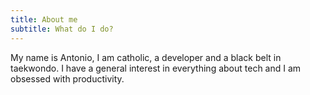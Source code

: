 ```yaml
---
title: About me
subtitle: What do I do?
---
```


My name is Antonio, I am catholic, a developer and a black belt in taekwondo.
I have a general interest in everything about tech and I am obsessed with productivity.
